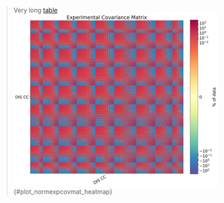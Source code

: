 > Very long [table](tables/groups_covmat.csv)
![[.png](figures/plot_normexpcovmat_heatmap.png) [.pdf](figures/plot_normexpcovmat_heatmap.pdf) [#](#plot_normexpcovmat_heatmap)](figures/plot_normexpcovmat_heatmap.png){#plot_normexpcovmat_heatmap} 
